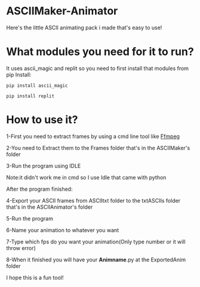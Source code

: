 # ASCIIMaker-Animator
Here's the little ASCII animating pack i made that's easy to use!
# What modules you need for it to run?
  It uses ascii_magic and replit so you need to first install that modules from pip
  Install:
  
    pip install ascii_magic
    
    pip install replit
# How to use it?
  1-First you need to extract frames by using a cmd line tool like [Ffmpeg](https://www.ffmpeg.org/download.html)
  
  2-You need to Extract them to the Frames folder that's in the ASCIIMaker's folder
  
  3-Run the program using IDLE
  
  Note:it didn't work me in cmd so I use Idle that came with python
  
  After the program finished:
  
  4-Export your ASCII frames from ASCIItxt folder to the txtASCIIs folder that's in the ASCIIAnimator's folder
  
  5-Run the program
  
  6-Name your animation to whatever you want
  
  7-Type which fps do you want your animation(Only type number or it will throw error)
  
  8-When it finished you will have your **Animname**.py at the ExportedAnim folder
  
    
I hope this is a fun tool!
